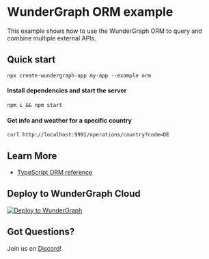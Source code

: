# WunderGraph ORM example

This example shows how to use the WunderGraph ORM to query and combine multiple external APIs.

## Quick start

```shell
npx create-wundergraph-app my-app --example orm
```

#### Install dependencies and start the server

```shell
npm i && npm start
```

#### Get info and weather for a specific country

```shell
curl http://localhost:9991/operations/country?code=DE
```

## Learn More

- [TypeScript ORM reference](/docs/typescript-orm-reference)

## Deploy to WunderGraph Cloud

[![Deploy to WunderGraph](https://wundergraph.com/button)](https://cloud.wundergraph.com/new/clone?templateName=simple)

## Got Questions?

Join us on [Discord](https://wundergraph.com/discord)!
